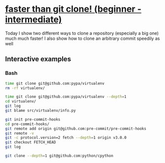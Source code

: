# [faster than git clone! (beginner - intermediate)](https://youtu.be/YtK1uOa2VpM)

Today I show two different ways to clone a repository (especially a big one) much much faster!  I also show how to clone an arbitrary commit speedily as well

## Interactive examples

### Bash

```bash
time git clone git@github.com:pypa/virtualenv
rm -rf virtualenv/

time git clone git@github.com:pypa/virtualenv --depth=1
cd virtualenv/
git log
git blame src/virtualenv/info.py

git init pre-commit-hooks
cd pre-commit-hooks/
git remote add origin git@github.com:pre-commit/pre-commit-hooks
git remote -v
git -c protocol.version=2 fetch --depth=1 origin v3.0.0
git checkout FETCH_HEAD
git log

git clone --depth=1 git@github.com:python/cpython
```
